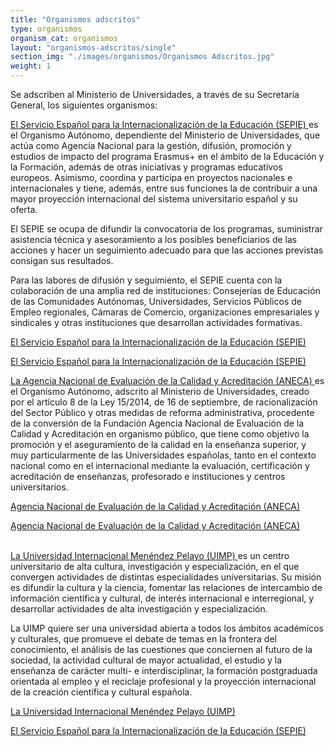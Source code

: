 ```yaml
---
title: "Organismos adscritos"
type: organismos
organism_cat: organismos
layout: "organismos-adscritos/single"
section_img: "./images/organismos/Organismos Adscritos.jpg"
weight: 1
---
```

Se adscriben al Ministerio de Universidades, a través de su Secretaría General, los siguientes organismos:

<a href="http://sepie.es/index.html" target="_blank"  >El Servicio Español para la Internacionalización de la Educación (SEPIE) <i class="fas fa-external-link-alt"></i></a> es el Organismo Autónomo, dependiente del Ministerio de Universidades, que actúa como Agencia Nacional para la gestión, difusión, promoción y estudios de impacto del programa Erasmus+ en el ámbito de la Educación y la Formación, además de otras iniciativas y programas educativos europeos. Asimismo, coordina y participa en proyectos nacionales e internacionales y tiene, además, entre sus funciones la de contribuir a una mayor proyección internacional del sistema universitario español y su oferta.



El SEPIE se ocupa de difundir la convocatoria de los programas, suministrar asistencia técnica y asesoramiento a los posibles beneficiarios de las acciones y hacer un seguimiento adecuado para que las acciones previstas consigan sus resultados.



Para las labores de difusión y seguimiento, el SEPIE cuenta con la colaboración de una amplia red de instituciones: Consejerías de Educación de las Comunidades Autónomas, Universidades, Servicios Públicos de Empleo regionales, Cámaras de Comercio, organizaciones empresariales y sindicales y otras instituciones que desarrollan actividades formativas.

<section>
        <article id="section_box_cards_blue" class="cards_box_custom mb-30">
            <div class="container container-xl">
                <div class="row">
                    <div class="col-lg-4 col-xl-3 mr-card-hover"> <!-- la primera carta -->
                        <a href="http://sepie.es/index.html" target="_blank" class="card card-img ">
                            <div class="box_icon">
                                <div class="img" style="background-image: url('{{<siteurl>}}images/logo-sepie.png');"></div>
                            </div>
                            <div class="card-body">
                                <p class="card-text card-text-blue">El Servicio Español para la Internacionalización de la Educación (SEPIE)</p>
								<i class="icon fas fa-external-link-alt"></i>
                            </div>
                        </a>
                    </div> <!-- el final de la primera carta -->
                </div>
            </div>
        </article>
    </section>
      <!-- MOBILE VERSION WITH SLIDER -->
    <section>
        <article id="section_box_cards_blue_slider_img">
            <div class="container">
                <div class="row">
                <div class="col-12">
                    <div class="swiper" id="slider_cardsBlue">
                        <div class="swiper-wrapper">
                            <div class="swiper-slide"> <!-- la primera carta -->
                                <a href="http://sepie.es/index.html" target="_blank" class="card card-img">
                                    <div class="box_icon">
                                        <div class="img" style="background-image: url('{{<siteurl>}}images/logo-sepie.png');"></div>
                                    </div>
                                    <div class="card-body">
                                        <p class="card-text card-text-blue">El Servicio Español para la Internacionalización de la Educación (SEPIE)</p>
										<i class="icon fas fa-external-link-alt"></i>
                                    </div>
                                </a>
                            </div> <!-- el final de la primera carta -->          
                        </div>
                        <div class="swiper-pagination"></div>
                        </div>
                    </div>
                </div>
            </div>
        </article>
    </section>

<a href="http://www.aneca.es/" target="_blank"  >La Agencia Nacional de Evaluación de la Calidad y Acreditación (ANECA) <i class="fas fa-external-link-alt"></i></a> es el Organismo Autónomo, adscrito al Ministerio de Universidades, creado por el artículo 8 de la Ley 15/2014, de 16 de septiembre, de racionalización del Sector Público y otras medidas de reforma administrativa, procedente de la conversión de la Fundación Agencia Nacional de Evaluación de la Calidad y Acreditación en organismo público, que tiene como objetivo la promoción y el aseguramiento de la calidad en la enseñanza superior, y muy particularmente de las Universidades españolas, tanto en el contexto nacional como en el internacional mediante la evaluación, certificación y acreditación de enseñanzas, profesorado e instituciones y centros universitarios.	
	<section>
        <article id="section_box_cards_blue" class="cards_box_custom mb-30">
            <div class="container container-xl">
                <div class="row">
                    <div class="col-lg-4 col-xl-3 mr-card-hover"> <!-- la primera carta -->
                        <a href="http://www.aneca.es/" target="_blank" class="card card-img ">
                            <div class="box_icon">
                                <div class="img" style="background-image: url('{{<siteurl>}}images/Logo_ANECA_v2_RGB_250X250.jpg');"></div>
                            </div>
                            <div class="card-body">
                                <p class="card-text card-text-blue">Agencia Nacional de Evaluación de la Calidad y Acreditación (ANECA)</p>
								<i class="icon fas fa-external-link-alt"></i>
                            </div>
                        </a>
                    </div> <!-- el final de la primera carta -->
                </div>
            </div>
        </article>
    </section>
      <!-- MOBILE VERSION WITH SLIDER -->
    <section>
        <article id="section_box_cards_blue_slider_img">
            <div class="container">
                <div class="row">
                <div class="col-12">
                    <div class="swiper" id="slider_cardsBlue">
                        <div class="swiper-wrapper">
                            <div class="swiper-slide"> <!-- la primera carta -->
                                <a href="http://www.aneca.es/" class="card card-img">
                                    <div class="box_icon">
                                        <div class="img" style="background-image: url('{{<siteurl>}}images/Logo_ANECA_v2_RGB_250X250.jpg');"></div>
                                    </div>
                                    <div class="card-body">
                                        <p class="card-text card-text-blue">Agencia Nacional de Evaluación de la Calidad y Acreditación (ANECA)</p>
										<i class="icon fas fa-external-link-alt"></i>
                                    </div>
                                </a>
                            </div> <!-- el final de la primera carta -->          
                        </div>
                        <div class="swiper-pagination"></div>
                        </div>
                    </div>
                </div>
            </div>
        </article>
    </section>
<a href="http://www.uimp.es/" target="_blank"  >La Universidad Internacional Menéndez Pelayo (UIMP) <i class="fas fa-external-link-alt"></i></a> es un centro universitario de alta cultura, investigación y especialización, en el que convergen actividades de distintas especialidades universitarias. Su misión es difundir la cultura y la ciencia, fomentar las relaciones de intercambio de información científica y cultural, de interés internacional e interregional, y desarrollar actividades de alta investigación y especialización.



La UIMP quiere ser una universidad abierta a todos los ámbitos académicos y culturales, que promueve el debate de temas en la frontera del conocimiento, el análisis de las cuestiones que conciernen al futuro de la sociedad, la actividad cultural de mayor actualidad, el estudio y la enseñanza de carácter multi- e interdisciplinar, la formación postgraduada orientada al empleo y el reciclaje profesional y la proyección internacional de la creación científica y cultural española.

<section>
        <article id="section_box_cards_blue" class="cards_box_custom mb-30">
            <div class="container container-xl">
                <div class="row">
                    <div class="col-lg-4 col-xl-3 mr-card-hover"> <!-- la primera carta -->
                        <a href="http://www.uimp.es/" target="_blank" class="card card-img ">
                            <div class="box_icon">
                                <div class="img" style="background-image: url('{{<siteurl>}}images/uimp.jpg');"></div>
                            </div>
                            <div class="card-body">
                                <p class="card-text card-text-blue">La Universidad Internacional Menéndez Pelayo (UIMP)</p>
								<i class="icon fas fa-external-link-alt"></i>
                            </div>
                        </a>
                    </div> <!-- el final de la primera carta -->
                </div>
            </div>
        </article>
    </section>
      <!-- MOBILE VERSION WITH SLIDER -->
    <section>
        <article id="section_box_cards_blue_slider_img">
            <div class="container">
                <div class="row">
                <div class="col-12">
                    <div class="swiper" id="slider_cardsBlue">
                        <div class="swiper-wrapper">
                            <div class="swiper-slide"> <!-- la primera carta -->
                                <a href="http://sepie.es/index.html" target="_blank" class="card card-img">
                                    <div class="box_icon">
                                        <div class="img" style="background-image: url('{{<siteurl>}}images/uimp.jpg');"></div>
                                    </div>
                                    <div class="card-body">
                                        <p class="card-text card-text-blue">El Servicio Español para la Internacionalización de la Educación (SEPIE)</p>
										<i class="icon fas fa-external-link-alt"></i>
                                    </div>
                                </a>
                            </div> <!-- el final de la primera carta -->          
                        </div>
                        <div class="swiper-pagination"></div>
                        </div>
                    </div>
                </div>
            </div>
        </article>
    </section>






